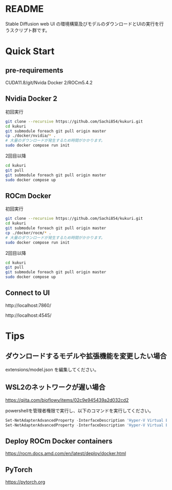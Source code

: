 # README
Stable Diffusion web UI の環境構築及びモデルのダウンロードとUIの実行を行うスクリプト群です。

# Quick Start
## pre-requirements
CUDA11.8/git/Nvida Docker 2/ROCm5.4.2

## Nvidia Docker 2
初回実行

```bash
git clone --recursive https://github.com/Sachi854/kukuri.git
cd kukuri
git submodule foreach git pull origin master
cp ./docker/nvidia/* .
# 大量のダウンロードが発生するため時間がかかります。
sudo docker compose run init
```

2回目以降

```bash
cd kukuri
git pull
git submodule foreach git pull origin master
sudo docker compose up
```

## ROCm Docker
初回実行

```bash
git clone --recursive https://github.com/Sachi854/kukuri.git
cd kukuri
git submodule foreach git pull origin master
cp ./docker/rocm/* .
# 大量のダウンロードが発生するため時間がかかります。
sudo docker compose run init
```

2回目以降

```bash
cd kukuri
git pull
git submodule foreach git pull origin master
sudo docker compose up
```

## Connect to UI
http://localhost:7860/

http://localhost:4545/ 

# Tips
## ダウンロードするモデルや拡張機能を変更したい場合
extensions/model.json を編集してください。

## WSL2のネットワークが遅い場合
https://qiita.com/bioflowy/items/02c9e945439a2d032cd2

powershellを管理者権限で実行し、以下のコマンドを実行してください。

```powershell
Set-NetAdapterAdvancedProperty -InterfaceDescription 'Hyper-V Virtual Ethernet Adapter' -DisplayName 'Large Send Offload Version 2 (IPv4)' -DisplayValue 'Disabled' -IncludeHidden
Set-NetAdapterAdvancedProperty -InterfaceDescription 'Hyper-V Virtual Ethernet Adapter' -DisplayName 'Large Send Offload Version 2 (IPv6)' -DisplayValue 'Disabled' -IncludeHidden
```

## Deploy ROCm Docker containers
https://rocm.docs.amd.com/en/latest/deploy/docker.html

## PyTorch
https://pytorch.org
